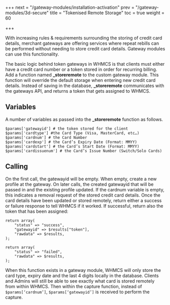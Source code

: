 +++
next = "/gateway-modules/installation-activation"
prev = "/gateway-modules/3d-secure"
title = "Tokenised Remote Storage"
toc = true
weight = 60

+++

With increasing rules & requirements surrounding the storing of credit card details,
merchant gateways are offering services where repeat rebills can be performed without needing to store credit card details.
Gateway modules can use this functionality.

The basic logic behind token gateways in WHMCS is that clients must either have a credit card number or a token stored in order for recurring billing.
Add a function named **_storeremote** to the custom gateway module.
This function will override the default storage when entering new credit card details.
Instead of saving in the database, **_storeremote** communicates with the gateways API, and returns a token that gets assigned to WHMCS. 

## Variables <a id="variables"></a>

A number of variables as passed into the **_storeremote** function as follows.

```
$params['gatewayid'] # the token stored for the client 
$params['cardtype'] #the Card Type (Visa, MasterCard, etc…) 
$params['cardnum'] # the Card Number
$params['cardexp'] # the Card’s Expiry Date (Format: MMYY) 
$params['cardstart'] # the Card’s Start Date (Format: MMYY) 
$params['cardissuenum'] # the Card’s Issue Number (Switch/Solo Cards)
```

## Calling <a id="calling"></a>

On the first call, the gatewayid will be empty.
When empty, create a new profile at the gateway.
On later calls, the created gatewayid that will be passed in and the existing profile updated.
If the cardnum variable is empty, this indicates a removal request of the stored credit card details.
Once the card details have been updated or stored remotely, return either a success or failure response to tell WHMCS if it worked.
If successful, return also the token that has been assigned: 

```
return array(
    "status" => "success",
    "gatewayid" => $results["token"],
    "rawdata" => $results,
);

return array(
    "status" => "failed",
    "rawdata" => $results,
);
```

When this function exists in a gateway module, WHMCS will only store the card type, expiry date and the last 4 digits locally in the database.
Clients and Admins will still be able to see exactly what card is stored remotely from within WHMCS.
Then within the capture function, instead of `$params[‘cardnum’]`, `$params[‘gatewayid’]` is received to perform the capture.






